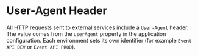 # User-Agent Header

All HTTP requests sent to external services include a `User-Agent` header. The value comes from the `userAgent` property in the application configuration. Each environment sets its own identifier (for example `Event API DEV` or `Event API PROD`).
